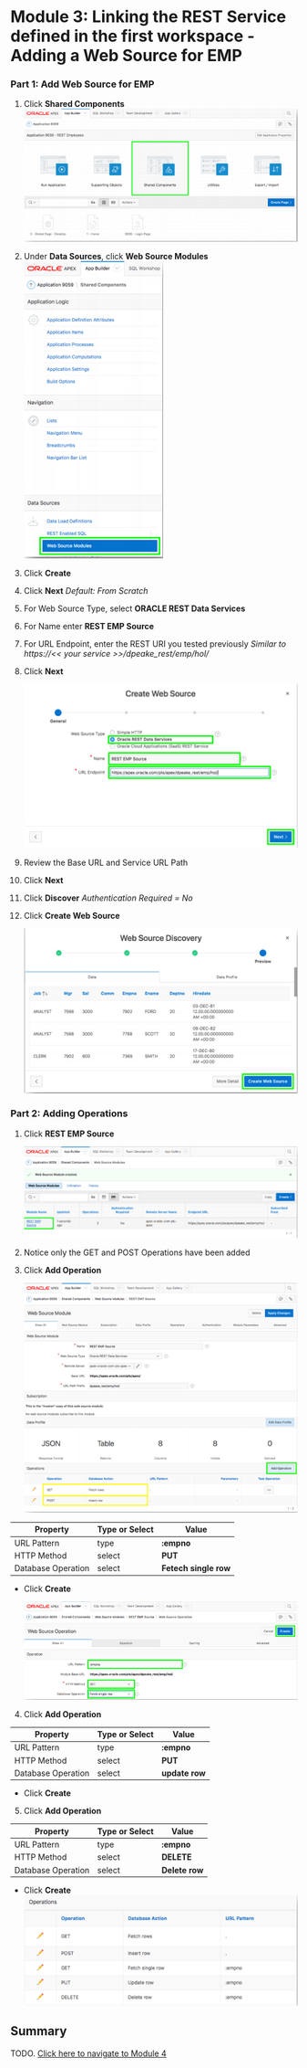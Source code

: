# Module 3: Linking the REST Service defined in the first workspace - Adding a Web Source for EMP

### **Part 1**: Add Web Source for EMP 

1. Click **Shared Components**  
    ![](images/3/click-shared-components.png)
2. Under **Data Sources**, click **Web Source Modules**  
    ![](images/3/web-source-modules.png)
3. Click **Create**
4. Click **Next** 
    *Default: From Scratch*
5. For Web Source Type, select **ORACLE REST Data Services**
6. For Name enter **REST EMP Source**
7. For URL Endpoint, enter the REST URI you tested previously
    *Similar to https://<< your service >>/dpeake_rest/emp/hol/*
8. Click **Next**

    ![](images/3/web-source-type.png)

9. Review the Base URL and Service URL Path
10. Click **Next**
11. Click **Discover**
    *Authentication Required = No*
12. Click **Create Web Source**

    ![](images/3/create-web-source.png)

### **Part 2**: Adding Operations

1. Click **REST EMP Source**

    ![](images/3/click-rest-emp-source.png)

2. Notice only the GET and POST Operations have been added
3. Click **Add Operation**

    ![](images/3/click-add-operation.png)

| Property | Type or Select | Value |
| --- | --- | --- |
| URL Pattern | type | **:empno** |
| HTTP Method | select | **PUT** |
| Database Operation | select | **Fetech single row** |
- Click **Create** 

    ![](images/3/select-database-operation.png)

4. Click **Add Operation**

| Property | Type or Select | Value |
| --- | --- | --- |
| URL Pattern | type | **:empno** |
| HTTP Method | select | **PUT** |
| Database Operation | select | **update row** |
- Click **Create**

5. Click **Add Operation**

| Property | Type or Select | Value |
| --- | --- | --- |
| URL Pattern | type | **:empno** |
| HTTP Method | select | **DELETE** |
| Database Operation | select | **Delete row** |
- Click **Create**  
    ![](images/3/operations.png)

## Summary

TODO. [Click here to navigate to Module 4](4-defining-the-report-and-form-on-emp-creating-pages.md)
